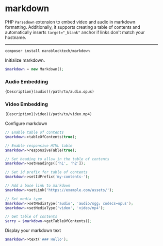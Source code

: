 # markdown

PHP `Parsedown` extension to embed video and audio in markdown formatting.
Additionally, it supports creating a table of contents and automatically inserts `target="_blank"` anchor if links don't match your hostname.

---

```bash 
composer install nanoblocktech/markdown
```

Initialize markdown.

```php
$markdown = new Markdown();
```

### Audio Embedding 

```markdown
{Description}(audio)(/path/to/audio.opus)
```

### Video Embedding 

```markdown
{Description}(video)(/path/to/video.mp4)
```

Configure markdown 

```php
// Enable table of contents
$markdown->tableOfContents(true);

// Enable responsive HTML table
$markdown->responsiveTable(true);

// Set heading to allow in the table of contents
$markdown->setHeadings(['h1', 'h2']);

// Set id prefix for table of contents 
$markdown->setIdPrefix('my-contents-');

// Add a base link to markdown
$markdown->setLink('https://example.com/assets/');

// Set media type
$markdown->setMediaType('audio', 'audio/ogg; codecs=opus');
$markdown->setMediaType('video', 'video/mp4');

// Get table of contents
$arry = $markdown->getTableOfContents();
```

Display your markdown text 

```php
$markdown->text('### Hello');
```
